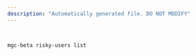 ```yaml
---
description: "Automatically generated file. DO NOT MODIFY"
---
```


```bash


mgc-beta risky-users list

```